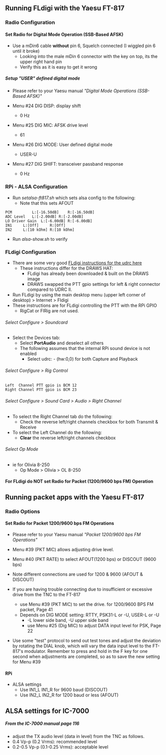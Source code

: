 ## Running FLdigi with the Yaesu FT-817

### Radio Configuration
#### Set Radio for Digital Mode Operation (SSB-Based AFSK)

* Use a mDin6 cable **without** pin 6, Squelch connected (I wiggled pin 6 until it broke)
  * Looking into the male mDin 6 connector with the key on top, its the upper right hand pin
  * Verify this as it is easy to get it wrong

##### Setup "USER" defined digital mode
* Please refer to your Yaesu manual _"Digital Mode Operations (SSB-Based AFSK)"_

* Menu #24 DIG DISP: display shift
  * 0 Hz
* Menu #25 DIG MIC: AFSK drive level
  * 61
* Menu #26 DIG MODE: User defined digital mode
  * USER-U
* Menu #27 DIG SHIFT: transceiver passband response
  * 0 Hz

### RPi - ALSA Configuration

* Run _setalsa-ft817.sh_ which sets alsa config to the following:
  * Note that this sets AFOUT

```
PCM	        L:[-16.50dB]	R:[-16.50dB]
ADC Level	L:[-2.00dB]	R:[-2.00dB]
LO Driver Gain  L:[-6.00dB]	R:[-6.00dB]
IN1		L:[Off]		R:[Off]
IN2		L:[10 kOhm]	R:[10 kOhm]
```
* Run _alsa-show.sh_ to verify

### FLdigi Configuration
* There are some very good [FLdigi instructions for the udrc here](https://nw-digital-radio.groups.io/g/udrc/wiki/UDRC%E2%84%A2-and-fldigi-Setup-Page)
  * These instructions differ for the DRAWS HAT:
    * FLdigi has already been downloaded & built on the DRAWS image
    * DRAWS swapped the PTT gpio settings for left & right connector compared to UDRC II.
* Run FLdigi by using the main desktop menu (upper left corner of desktop) > Internet > Fldigi
* These instructions are for FLdigi controlling the PTT with the RPi GPIO
  * RigCat or FlRig are not used.

###### Select Configure > Soundcard
* Select the Devices tab:
  * Select **PortAudio** and deselect all others
  * The following assumes that the internal RPi sound device is not enabled
    * Select udrc: - (hw:0,0) for both Capture and Playback

######  Select Configure > Rig Control
    Left  Channel PTT gpio is BCM 12
    Right Channel PTT gpio is BCM 23

######  Select Configure > Sound Card > Audio > Right Channel

* To select the Right Channel tab do the following:
  * Check the reverse left/right channels checkbox for both Transmit & Receive
* To select the Left Channel do the following:
  * **Clear** the reverse left/right channels checkbox

###### Select Op Mode
* ie for Olivia 8-250
  * Op Mode > Olivia > OL 8-250

#### For FLdigi do **NOT** set Radio for Packet (1200/9600 bps FM) Operation

## Running packet apps with the Yaesu FT-817
### Radio Options
#### Set Radio for Packet 1200/9600 bps FM Operations
* Please refer to your Yaesu manual _"Packet 1200/9600 bps FM Operations"_

* Menu #39 (PKT MIC) allows adjusting drive level.
* Menu #40 (PKT RATE) to select AFOUT(1200 bps) or DISCOUT (9600 bps)

* Note different connections are used for 1200 & 9600 (AFOUT & DISCOUT)
* If you are having trouble connecting due to insufficient or excessive drive from the TNC to the FT-817
  * use Menu #39 (PKT MIC) to set the drive. for 1200/9600 BPS FM packet, Page 41
  * Depends on DIG MODE setting: RTTY, PSK31-L or -U, USER-L or -U
    * -L lower side band, -U upper side band
    * use Menu #25 (Dig MIC) to adjust DATA input level for PSK, Page 22

* Use some "test" protocol to send out test tones and adjust the
deviation by rotating the DIAL knob, which will vary the data input
level to the FT-817's modulator. Remember to press and hold in the F
key for one second when adjustments are completed, so as to save the
new setting for Menu #39

#### RPi
* ALSA settings
  * Use IN1_L IN1_R for 9600 baud (DISCOUT)
  * Use IN2_L IN2_R for 1200 baud or less (AFOUT)

## ALSA settings for IC-7000

##### From the IC-7000 manual page 116
*  adjust the TX audio level (data in level) from the TNC as follows.
  * 0.4 Vp-p (0.2 Vrms): recommended level
  * 0.2-0.5 Vp-p (0.1-0.25 Vrms): acceptable level

